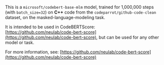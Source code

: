 This is a `microsoft/codebert-base-mlm` model, trained for 1,000,000 steps (with `batch_size=32`)  on **C++** code from the `codeparrot/github-code-clean` dataset, on the masked-language-modeling task.

It is intended to be used in CodeBERTScore: [https://github.com/neulab/code-bert-score](https://github.com/neulab/code-bert-score), but can be used for any other model or task.

For more information, see: [https://github.com/neulab/code-bert-score](https://github.com/neulab/code-bert-score)
